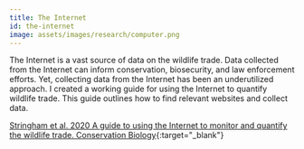 ```yaml
---
title: The Internet
id: the-internet
image: assets/images/research/computer.png
---
```



The Internet is a vast source of data on the wildlife trade. Data collected from the Internet can inform conservation, biosecurity, and law enforcement efforts. Yet, collecting data from the Internet has been an underutilized approach.
I created a working guide for using the Internet to quantify wildlife trade. This guide outlines how to find relevant websites and collect data. 

[Stringham et al. 2020 A guide to using the Internet to monitor and quantify the wildlife trade. Conservation Biology](https://ecoevorxiv.org/5yzw9/){:target="_blank"}

